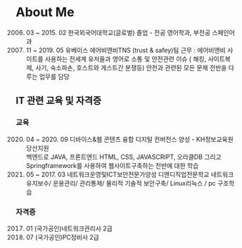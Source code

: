 # About Me
2006. 03 ~ 2015. 02 한국외국어대학교(글로벌)  졸업 - 전공 영어학과, 부전공 스페인어과
2017. 11 ~ 2019. 05 유베이스 에어비앤비TNS (trust & safey)팀 근무
                  : 에어비앤비 사이트를 사용하는 전세계 유저들과 영어로 소통 및 안전관련 이슈
                   ( 해킹, 사이트복제, 사기, 숙소파손, 호스트와 게스트간 분쟁등) 안전과 관련된 모든 문제 전반을 다루는 업무를 담당
                   
## IT 관련 교육 및 자격증
### 교육
2020. 04 ~ 2020. 09 디바이스&웹 콘텐츠 융합 디지털 컨버전스 양성 - KH정보교육원 당산지원  
백엔드로 JAVA, 프론트엔드 HTML, CSS, JAVASCRIPT, 오라클DB 그리고 Springframework를 사용하여 웹사이트구축하는 전반에 대한 학습
2016. 05 ~ 2017. 03 네트워크운영및ICT보안전문가양성 디앤디직업전문학교
네트워크 유지보수/ 운용관리/ 관리통제/ 물리적 기술적 보안구축/ Linux리눅스 / pc 구조학습

### 자격증
2017. 01 (국가공인)네트워크관리사 2급
2016. 07 (국가공인)PC정비사       2급 



